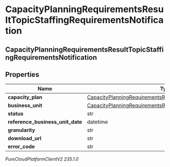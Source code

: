 # CapacityPlanningRequirementsResultTopicStaffingRequirementsNotification

## CapacityPlanningRequirementsResultTopicStaffingRequirementsNotification

## Properties

|Name | Type | Description | Notes|
|------------ | ------------- | ------------- | -------------|
| **capacity_plan** | [CapacityPlanningRequirementsResultTopicCapacityPlanReference](CapacityPlanningRequirementsResultTopicCapacityPlanReference) |  | [optional] |
| **business_unit** | [CapacityPlanningRequirementsResultTopicBusinessUnit](CapacityPlanningRequirementsResultTopicBusinessUnit) |  | [optional] |
| **status** | str |  | [optional] |
| **reference_business_unit_date** | datetime |  | [optional] |
| **granularity** | str |  | [optional] |
| **download_url** | str |  | [optional] |
| **error_code** | str |  | [optional] |



_PureCloudPlatformClientV2 235.1.0_
